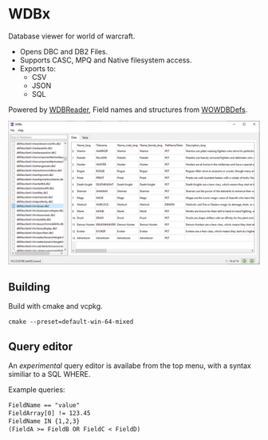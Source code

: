 # WDBx

Database viewer for world of warcraft.

- Opens DBC and DB2 Files.
- Supports CASC, MPQ and Native filesystem access.
- Exports to:
  - CSV
  - JSON
  - SQL

Powered by [WDBReader](https://github.com/Frostshake/WDBReader), Field names and structures from [WOWDBDefs](https://github.com/wowdev/WoWDBDefs).

![Screenshot](/screenshot.png "Screenshot")

## Building

Build with cmake and vcpkg.

```
cmake --preset=default-win-64-mixed
```

## Query editor

An *experimental* query editor is availabe from the top menu, with a syntax similiar to a SQL WHERE.

Example queries:

```
FieldName == "value"
FieldArray[0] != 123.45
FieldName IN {1,2,3}
(FieldA >= FieldB OR FieldC < FieldD)
```